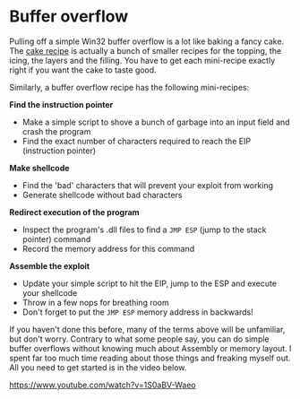 # Buffer overflow

Pulling off a simple Win32 buffer overflow is a lot like baking a fancy cake. The [cake recipe](https://www.foodnetwork.ca/recipe/raspberry-mascarpone-black-forest-cake/15205/) is actually a bunch of smaller recipes for the topping, the icing, the layers and the filling. You have to get each mini-recipe exactly right if you want the cake to taste good.

Similarly, a buffer overflow recipe has the following mini-recipes:

**Find the instruction pointer**
* Make a simple script to shove a bunch of garbage into an input field and crash the program
* Find the exact number of characters required to reach the EIP (instruction pointer)

**Make shellcode**
* Find the 'bad' characters that will prevent your exploit from working
* Generate shellcode without bad characters

**Redirect execution of the program**
* Inspect the program's .dll files to find a `JMP ESP` (jump to the stack pointer) command
* Record the memory address for this command

**Assemble the exploit**
* Update your simple script to hit the EIP, jump to the ESP and execute your shellcode
* Throw in a few nops for breathing room
* Don't forget to put the `JMP ESP` memory address in backwards!

If you haven't done this before, many of the terms above will be unfamiliar, but don't worry. Contrary to what some people say, you can do simple buffer overflows without knowing much about Assembly or memory layout. I spent far too much time reading about those things and freaking myself out. All you need to get started is in the video below.

https://www.youtube.com/watch?v=1S0aBV-Waeo


